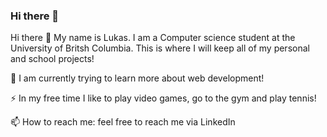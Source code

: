 ### Hi there 👋
Hi there
👋 My name is Lukas. I am a Computer science student at the University of Britsh Columbia. This is where I will keep all of my personal and school projects!

🔭 I am currently trying to learn more about web development!

⚡ In my free time I like to play video games, go to the gym and play tennis!

📫 How to reach me: feel free to reach me via LinkedIn
